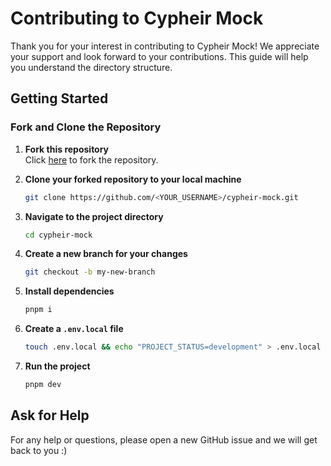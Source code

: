 # Contributing to Cypheir Mock

Thank you for your interest in contributing to Cypheir Mock! We appreciate your support and look forward to your contributions. This guide will help you understand the directory structure.

## Getting Started

### Fork and Clone the Repository

1. **Fork this repository**  
   Click [here](https://github.com/unnamed-lab/cypheir-mock/fork) to fork the repository.

2. **Clone your forked repository to your local machine**

   ```bash
   git clone https://github.com/<YOUR_USERNAME>/cypheir-mock.git
   ```

3. **Navigate to the project directory**

   ```bash
   cd cypheir-mock
   ```

4. **Create a new branch for your changes**

   ```bash
   git checkout -b my-new-branch
   ```

5. **Install dependencies**

   ```bash
   pnpm i
   ```

6. **Create a `.env.local` file**

   ```bash
   touch .env.local && echo "PROJECT_STATUS=development" > .env.local
   ```

7. **Run the project**
   ```bash
   pnpm dev
   ```


## Ask for Help

For any help or questions, please open a new GitHub issue and we will get back to you :)